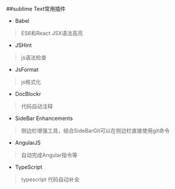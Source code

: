 ##sublime Text常用插件
- Babel

> ES6和React JSX语法高亮

- JSHint

> js语法检查

- JsFormat

> js格式化

- DocBlockr

> 代码自动注释

- SideBar Enhancements

> 侧边栏增强工具，结合SideBarGit可以在侧边栏直接使用git命令

- AngularJS

> 自动完成Angular指令等

- TypeScript

> typescript 代码自动补全

